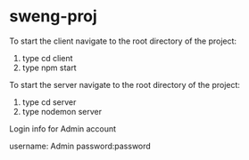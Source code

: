 # sweng-proj

To start the client navigate to the root directory of the project:
1) type cd client
2) type npm start

To start the server navigate to the root directory of the project:
1) type cd server
2) type nodemon server

Login info for Admin account

username: Admin
password:password
